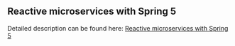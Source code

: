 ## Reactive microservices with Spring 5

Detailed description can be found here: [Reactive microservices with Spring 5](https://piotrminkowski.wordpress.com/2017/02/16/reactive-microservices-with-spring-5/) 